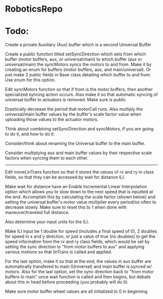 # RoboticsRepo
# Todo:
Create a private Auxiliary (Aux) buffer which is a second Universal Buffer

Create a public function titled setSyncDirection which sets from which buffer (motor buffers, aux, or universal/main) to which buffer (aux or universal/main) the syncMotors syncs the motors to and from. Make it by creating an enum for buffers (motor buffers, aux, and main/universal). Or just make 2 public fields in Base class detailing which buffer to and from. Use enum for this option.

Edit syncMotors function so that if from is the motor buffers, then another specialized syncing action occurs. Also make it so that automatic syncing of universal buffer to actuators is removed. Make sure is public

Drastically decrease the period that motorCali runs. Also multiply the universal/main buffer values by the buffer's scale factor value when uploading those values to the actuator motors.

Think about combining setSyncDirection and syncMotors, if you are going to do it, and how to do it.

Consider/think about renaming the Universal buffer to the main buffer.

Consider multiplying aux and main buffer values by their respective scale factors when syncing them to each other.

---

Edit moveLinTrans function so that it stores the values of rx and ry in class fields, so that they can be accessed by wait for distance ILI.

Make wait for distance have an Enable Incremental Linear Interpolation option which allows you to slow down to the next speed that is inputted at the end. Accomplish this by calculating the scale factor (shown below) and setting the universal buffer's motor value multiplier every period/so often to decrease slowly. Make sure to reset this to 1 when done with maneuver/traveled full distance.

Also determine your input units for the ILI.

Make ILI input be 1 double for speed (includes a final speed of 0), 2 doubles for speed in x and y direction, or just a value of true (no doubles) to get the speed information from the rx and ry class fields, which would be set by setting the sync direction to "from motor buffers to aux" and applying various motions so that linTrans is called and applied.

For the last option, make it so that at the end, the values in aux buffer are automatically transfered to main (Universal) and main buffer is synced w/ motors. Also for the last option, set the sync direction back to "from motor buffers to main" once wait function is called and then begins, but debate about this in head before proceeding (you probably will do it).

Make sure motor buffer wheel values are all initialized to 0 in beginning
